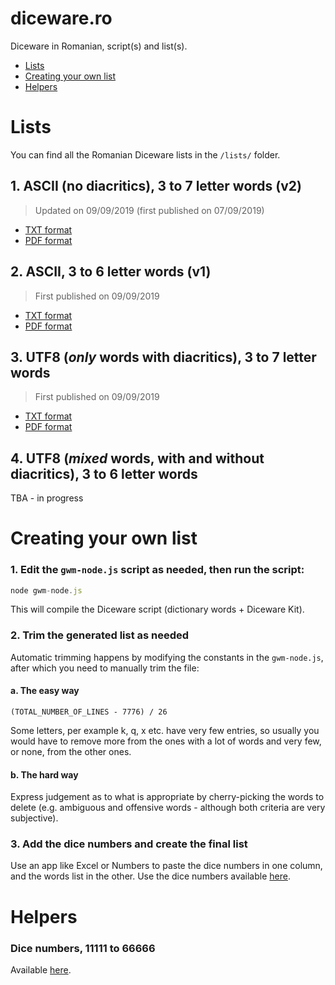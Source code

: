 # diceware.ro
Diceware in Romanian, script(s) and list(s).

- [Lists](#lists)
- [Creating your own list](#creating-your-own-list)
- [Helpers](#helpers)

# Lists
You can find all the Romanian Diceware lists in the `/lists/` folder.

## 1. ASCII (no diacritics), 3 to 7 letter words (v2)
> Updated on 09/09/2019 (first published on 07/09/2019)

- [TXT format](https://github.com/danciu/diceware.ro/blob/master/lists/diceware-ro-ascii-7.txt)
- [PDF format](https://github.com/danciu/diceware.ro/blob/master/lists/diceware-ro-ascii-7.pdf)

## 2. ASCII, 3 to 6 letter words (v1)
> First published on 09/09/2019

- [TXT format](https://github.com/danciu/diceware.ro/blob/master/lists/diceware-ro-ascii-6.txt)
- [PDF format](https://github.com/danciu/diceware.ro/blob/master/lists/diceware-ro-ascii-6.pdf)

## 3. UTF8 (*only* words with diacritics), 3 to 7 letter words
> First published on 09/09/2019

- [TXT format](https://github.com/danciu/diceware.ro/blob/master/lists/diceware-ro-utf8-7.txt)
- [PDF format](https://github.com/danciu/diceware.ro/blob/master/lists/diceware-ro-utf8-7.pdf)

## 4. UTF8 (*mixed* words, with and without diacritics), 3 to 6 letter words
TBA - in progress

# Creating your own list

### 1. Edit the `gwm-node.js` script as needed, then run the script:

```javascript
node gwm-node.js
```

This will compile the Diceware script (dictionary words + Diceware Kit).

### 2. Trim the generated list as needed

Automatic trimming happens by modifying the constants in the `gwm-node.js`, after which you need to manually trim the file:

#### a. The easy way

`(TOTAL_NUMBER_OF_LINES - 7776) / 26`

Some letters, per example k, q, x etc. have very few entries, so usually you would have to remove more from the ones with a lot of words and very few, or none, from the other ones.

#### b. The hard way

Express judgement as to what is appropriate by cherry-picking the words to delete (e.g. ambiguous and offensive words - although both criteria are very subjective).

### 3. Add the dice numbers and create the final list

Use an app like Excel or Numbers to paste the dice numbers in one column, and the words list in the other.
Use the dice numbers available [here](https://github.com/danciu/diceware.ro/blob/master/helpers/dice-numbers-7776.txt).

# Helpers

### Dice numbers, 11111 to 66666
Available [here](https://github.com/danciu/diceware.ro/blob/master/helpers/dice-numbers-7776.txt).